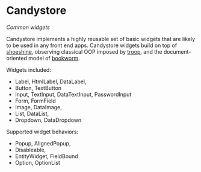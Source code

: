 Candystore
==========

*Common widgets*

Candystore implements a highly reusable set of basic widgets that are likely to be used in any front end apps. Candystore widgets build on top of [shoeshine](https://github.com/danstocker/shoeshine), observing classical OOP imposed by [troop](https://github.com/production-minds/troop), and the document-oriented model of [bookworm](https://github.com/danstocker/bookworm).

Widgets included:

- Label, HtmlLabel, DataLabel,
- Button, TextButton
- Input, TextInput, DataTextInput, PasswordInput
- Form, FormField
- Image, DataImage,
- List, DataList,
- Dropdown, DataDropdown

Supported widget behaviors:

- Popup, AlignedPopup,
- Disableable,
- EntityWidget, FieldBound
- Option, OptionList
